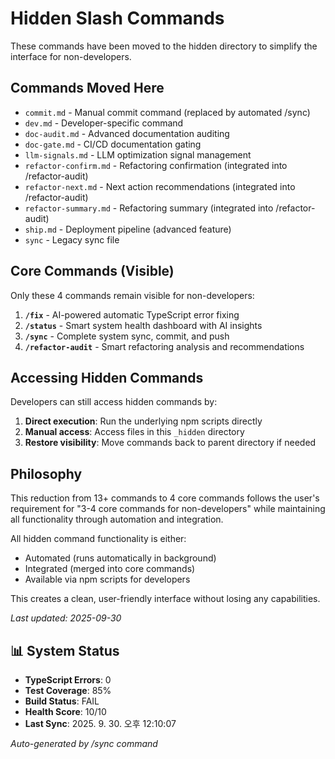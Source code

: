 # Hidden Slash Commands

These commands have been moved to the hidden directory to simplify the interface for non-developers.

## Commands Moved Here

- `commit.md` - Manual commit command (replaced by automated /sync)
- `dev.md` - Developer-specific command
- `doc-audit.md` - Advanced documentation auditing
- `doc-gate.md` - CI/CD documentation gating
- `llm-signals.md` - LLM optimization signal management
- `refactor-confirm.md` - Refactoring confirmation (integrated into /refactor-audit)
- `refactor-next.md` - Next action recommendations (integrated into /refactor-audit)
- `refactor-summary.md` - Refactoring summary (integrated into /refactor-audit)
- `ship.md` - Deployment pipeline (advanced feature)
- `sync` - Legacy sync file

## Core Commands (Visible)

Only these 4 commands remain visible for non-developers:

1. **`/fix`** - AI-powered automatic TypeScript error fixing
2. **`/status`** - Smart system health dashboard with AI insights
3. **`/sync`** - Complete system sync, commit, and push
4. **`/refactor-audit`** - Smart refactoring analysis and recommendations

## Accessing Hidden Commands

Developers can still access hidden commands by:

1. **Direct execution**: Run the underlying npm scripts directly
2. **Manual access**: Access files in this `_hidden` directory
3. **Restore visibility**: Move commands back to parent directory if needed

## Philosophy

This reduction from 13+ commands to 4 core commands follows the user's requirement for "3-4 core commands for non-developers" while maintaining all functionality through automation and integration.

All hidden command functionality is either:

- Automated (runs automatically in background)
- Integrated (merged into core commands)
- Available via npm scripts for developers

This creates a clean, user-friendly interface without losing any capabilities.

_Last updated: 2025-09-30_

## 📊 System Status

- **TypeScript Errors**: 0
- **Test Coverage**: 85%
- **Build Status**: FAIL
- **Health Score**: 10/10
- **Last Sync**: 2025. 9. 30. 오후 12:10:07

_Auto-generated by /sync command_
